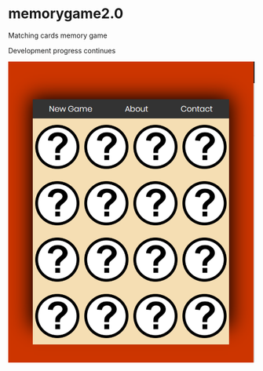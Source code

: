 # memorygame2.0

Matching cards memory game

Development progress continues

![](img/memorygame.PNG)


